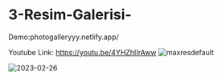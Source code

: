 # 3-Resim-Galerisi-

Demo:photogalleryyy.netlify.app/

Youtube Link: https://youtu.be/4YHZhIIrAww
![maxresdefault](https://user-images.githubusercontent.com/112883476/232310625-e0858f36-adf1-420b-a919-af6afd1d0e41.jpg)

![2023-02-26](https://user-images.githubusercontent.com/112883476/232311248-adfabedd-7d26-4452-9650-df810b41e24b.png)
